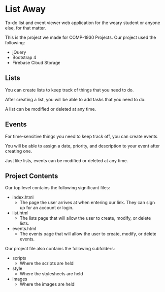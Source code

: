 # List Away
To-do list and event viewer web application for the weary student or anyone else, for that matter.

This is the project we made for COMP-1930 Projects. Our project used the following:
  * jQuery
  * Bootstrap 4
  * Firebase Cloud Storage

## Lists
You can create lists to keep track of things that you need to do.

After creating a list, you will be able to add tasks that you need to do.

A list can be modified or deleted at any time.

## Events
For time-sensitive things you need to keep track off, you can create events.

You will be able to assign a date, priority, and description to your event after creating one.

Just like lists, events can be modified or deleted at any time.

## Project Contents
Our top level contains the following significant files:
  * index.html
    * The page the user arrives at when entering our link. They can sign up for an account or login.
  * list.html
    * The lists page that will allow the user to create, modify, or delete lists.
  * events.html
    * The events page that will allow the user to create, modify, or delete events.
   
Our project file also contains the following subfolders:
  * scripts
    * Where the scripts are held
  * style
    * Where the stylesheets are held
  * images
    * Where the images are held
